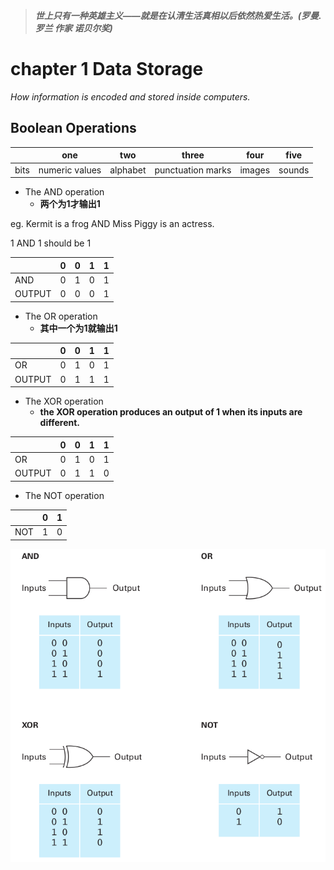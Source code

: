 > ***世上只有一种英雄主义——就是在认清生活真相以后依然热爱生活。(罗曼.罗兰 作家 诺贝尔奖)***

# chapter 1 Data Storage
*How information is encoded and stored inside computers.*

## Boolean Operations
||one|two|three|four|five
--|--|--|--|--|--
bits|numeric values|alphabet|punctuation marks|images|sounds

* The AND operation 
	* **两个为1才输出1**

eg. Kermit is a frog AND Miss Piggy is an actress.

1 AND 1 should be 1

 ||0| 0| 1| 1
--|--|--|--|--
AND|0|1|0|1
OUTPUT|0|0|0|1

* The OR operation
	* **其中一个为1就输出1**

 ||0| 0| 1| 1
--|--|--|--|--
OR|0|1|0|1
OUTPUT|0|1|1|1

* The XOR operation
	* **the XOR operation produces an output of 1 when its inputs are different.**

 ||0| 0| 1| 1
--|--|--|--|--
OR|0|1|0|1
OUTPUT|0|1|1|0

* The NOT operation

||0|1|
|--|--|--|
|NOT|1|0

![](https://raw.githubusercontent.com/CyanGuo98/Markdown-images/master/test/Selection_003.png)







































